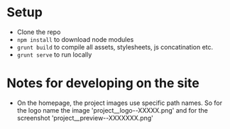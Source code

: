 # Setup
- Clone the repo
- `npm install` to download node modules
- `grunt build` to compile all assets, stylesheets, js concatination etc.
- `grunt serve` to run locally

# Notes for developing on the site

- On the homepage, the project images use specific path names. So for the logo name the image 'project__logo--XXXXX.png' and for the screenshot 'project__preview--XXXXXXX.png'
